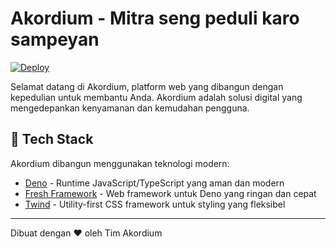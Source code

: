 # Akordium - Mitra seng peduli karo sampeyan

[![Deploy](https://github.com/akordium-id/web/actions/workflows/deploy.yml/badge.svg)](https://github.com/akordium-id/web/actions/workflows/deploy.yml)

Selamat datang di Akordium, platform web yang dibangun dengan kepedulian untuk membantu Anda. Akordium adalah solusi digital yang mengedepankan kenyamanan dan kemudahan pengguna.

## 🚀 Tech Stack

Akordium dibangun menggunakan teknologi modern:
- [Deno](https://deno.land/) - Runtime JavaScript/TypeScript yang aman dan modern
- [Fresh Framework](https://fresh.deno.dev/) - Web framework untuk Deno yang ringan dan cepat
- [Twind](https://twind.dev/) - Utility-first CSS framework untuk styling yang fleksibel

---

Dibuat dengan ❤️ oleh Tim Akordium
